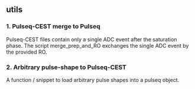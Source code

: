 ## utils

### 1. Pulseq-CEST merge to Pulseq
Pulseq-CEST files contain only a single ADC event after the saturation phase.
The script merge_prep_and_RO exchanges the single ADC event by the provided RO.


### 2. Arbitrary pulse-shape to Pulseq-CEST
A function / snippet to load arbitrary pulse shapes into a pulseq object.

